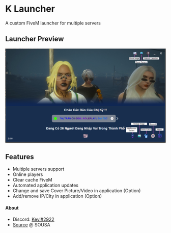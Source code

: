 # K Launcher
 A custom FiveM launcher for multiple servers

## Launcher Preview
![Launcher preview](./preview.png)
## Features
  * Multiple servers support
  * Online players
  * Clear cache FiveM
  * Automated application updates
  * Change and save Cover Picture/Video in application (Option)
  * Add/remove IP/City in application (Option)
  
#### About
  - Discord: [Kevi#2922](https://discordapp.com/users/312463940628119552)
  - [Source](https://github.com/vsousa14/FiveM-Server-Launcher) @ SOUSA
  
